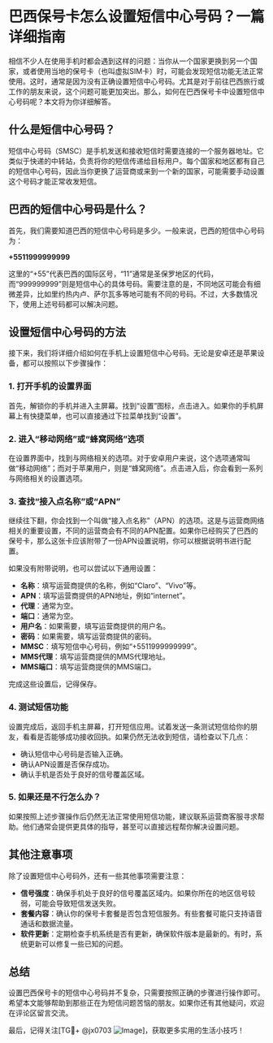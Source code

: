 # 巴西保号卡怎么设置短信中心号码？一篇详细指南

相信不少人在使用手机时都会遇到这样的问题：当你从一个国家更换到另一个国家，或者使用当地的保号卡（也叫虚拟SIM卡）时，可能会发现短信功能无法正常使用。这时，通常是因为没有正确设置短信中心号码。尤其是对于前往巴西旅行或工作的朋友来说，这个问题可能更加突出。那么，如何在巴西保号卡中设置短信中心号码呢？本文将为你详细解答。

## 什么是短信中心号码？

短信中心号码（SMSC）是手机发送和接收短信时需要连接的一个服务器地址。它类似于快递的中转站，负责将你的短信传递给目标用户。每个国家和地区都有自己的短信中心号码，因此当你更换了运营商或来到一个新的国家，可能需要手动设置这个号码才能正常收发短信。

## 巴西的短信中心号码是什么？

首先，我们需要知道巴西的短信中心号码是多少。一般来说，巴西的短信中心号码为：

**+5511999999999**

这里的“+55”代表巴西的国际区号，“11”通常是圣保罗地区的代码，而“999999999”则是短信中心的具体号码。需要注意的是，不同地区可能会有细微差异，比如里约热内卢、萨尔瓦多等地可能有不同的号码。不过，大多数情况下，使用上述号码都可以解决问题。

## 设置短信中心号码的方法

接下来，我们将详细介绍如何在手机上设置短信中心号码。无论是安卓还是苹果设备，都可以按照以下步骤操作：

### 1. 打开手机的设置界面

首先，解锁你的手机并进入主屏幕。找到“设置”图标，点击进入。如果你的手机屏幕上有快捷菜单，也可以直接通过下拉菜单找到“设置”。

### 2. 进入“移动网络”或“蜂窝网络”选项

在设置界面中，找到与网络相关的选项。对于安卓用户来说，这个选项通常叫做“移动网络”；而对于苹果用户，则是“蜂窝网络”。点击进入后，你会看到一系列与网络相关的设置选项。

### 3. 查找“接入点名称”或“APN”

继续往下翻，你会找到一个叫做“接入点名称”（APN）的选项。这是与运营商网络相关的重要设置，不同的运营商会有不同的APN配置。如果你已经购买了巴西的保号卡，那么这张卡应该附带了一份APN设置说明，你可以根据说明书进行配置。

如果没有附带说明，也可以尝试以下通用设置：

- **名称**：填写运营商提供的名称，例如“Claro”、“Vivo”等。
- **APN**：填写运营商提供的APN地址，例如“internet”。
- **代理**：通常为空。
- **端口**：通常为空。
- **用户名**：如果需要，填写运营商提供的用户名。
- **密码**：如果需要，填写运营商提供的密码。
- **MMSC**：填写短信中心号码，例如“+5511999999999”。
- **MMS代理**：填写运营商提供的MMS代理地址。
- **MMS端口**：填写运营商提供的MMS端口。

完成这些设置后，记得保存。

### 4. 测试短信功能

设置完成后，返回手机主屏幕，打开短信应用。试着发送一条测试短信给你的朋友，看看是否能够成功接收回执。如果仍然无法收到短信，请检查以下几点：

- 确认短信中心号码是否输入正确。
- 确认APN设置是否保存成功。
- 确认手机是否处于良好的信号覆盖区域。

### 5. 如果还是不行怎么办？

如果按照上述步骤操作后仍然无法正常使用短信功能，建议联系运营商客服寻求帮助。他们通常会提供更具体的指导，甚至可以直接远程帮你解决设置问题。

## 其他注意事项

除了设置短信中心号码外，还有一些其他事项需要注意：

- **信号强度**：确保手机处于良好的信号覆盖区域内。如果你所在的地区信号较弱，可能会导致短信发送失败。
- **套餐内容**：确认你的保号卡套餐是否包含短信服务。有些套餐可能只支持语音通话和数据流量。
- **软件更新**：定期检查手机系统是否有更新，确保软件版本是最新的。有时，系统更新可以修复一些已知的问题。

## 总结

设置巴西保号卡的短信中心号码并不复杂，只需要按照正确的步骤进行操作即可。希望本文能够帮助到那些正在为短信问题苦恼的朋友。如果你还有其他疑问，欢迎在评论区留言交流。

最后，记得关注[TG💪+ @jx0703 ![Image](https://github.com/user-attachments/assets/dbca1d08-cadb-493c-b0ec-ad6f7a83f270)]，获取更多实用的生活小技巧！